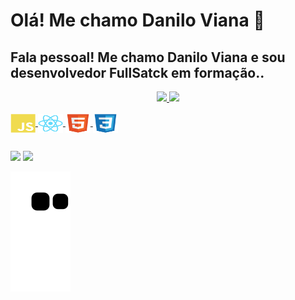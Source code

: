 # Olá! Me chamo Danilo Viana :love_you_gesture:
## Fala pessoal! Me chamo Danilo Viana e sou desenvolvedor FullSatck em formação..
<div align="center">
  <a href="https://github.com/danilovviana">
  <img height="180em" src="https://github-readme-stats.vercel.app/api?username=danilovviana&show_icons=true&theme=dracula&include_all_commits=true&count_private=true"/>
  <img height="180em" src="https://github-readme-stats.vercel.app/api/top-langs/?username=danilovviana&layout=compact&langs_count=7&theme=dracula"/>
</div>
<div style="display: inline_block"><br>
  <img align="center" alt="dam-Js" height="30" width="40" src="https://raw.githubusercontent.com/devicons/devicon/master/icons/javascript/javascript-plain.svg">
  <img align="center" alt="dam-React" height="30" width="40" src="https://raw.githubusercontent.com/devicons/devicon/master/icons/react/react-original.svg">
  <img align="center" alt="dam-HTML" height="30" width="40" src="https://raw.githubusercontent.com/devicons/devicon/master/icons/html5/html5-original.svg">
  <img align="center" alt="dam-CSS" height="30" width="40" src="https://raw.githubusercontent.com/devicons/devicon/master/icons/css3/css3-original.svg">
</div>
  
  ##
 
<div> 
  <a href = "mailto:danilovviana@gmail.com"><img src="https://img.shields.io/badge/-Gmail-%23333?style=for-the-badge&logo=gmail&logoColor=white" target="_blank"></a>
  <a href="https://www.linkedin.com/in/danilo-viana-44b251221/" target="_blank"><img src="https://img.shields.io/badge/-LinkedIn-%230077B5?style=for-the-badge&logo=linkedin&logoColor=white" target="_blank"></a> 
  
  
  ![Snake animation](https://github.com/rafaballerini/rafaballerini/blob/output/github-contribution-grid-snake.svg)
 
</div>
